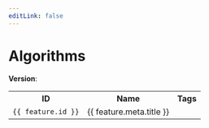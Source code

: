 ```yaml
---
editLink: false
---
```


<script setup lang="ts">
import { useData  } from "vitepress";
import { data as features } from "../features.data";

const { params } = useData();
</script>

# Algorithms

**Version**: <Badge type="warning" :text="params.version" />

<table>
  <tr>
    <th>ID</th>
    <th>Name</th>
    <th>Tags</th>
  </tr>
  <tr v-for="feature in features">
    <td><code><a :href="`/features/latest/${feature.id}/`">{{ feature.id }}</a></code></td>
    <td>{{ feature.meta.title }}</td>
    <td>
      <Badge v-for="tag in feature.meta.tags ?? []" :text="tag" />
    </td>
  </tr>
</table>

